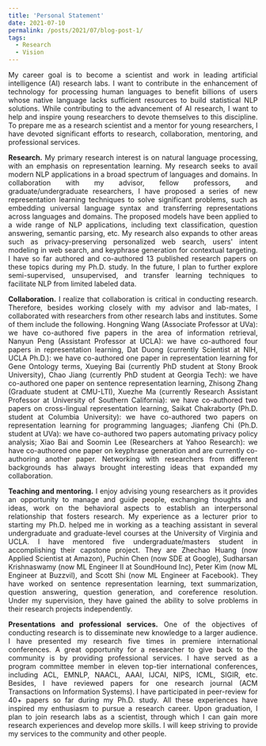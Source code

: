 ```yaml
---
title: 'Personal Statement'
date: 2021-07-10
permalink: /posts/2021/07/blog-post-1/
tags:
  - Research
  - Vision
---
```


<p align="justify">
My career goal is to become a scientist and work in leading artificial intelligence (AI) research labs. I want to contribute in the enhancement of technology for processing human languages to benefit billions of users whose native language lacks sufficient resources to build statistical NLP solutions. While contributing to the advancement of AI research, I want to help and inspire young researchers to devote themselves to this discipline. To prepare me as a research scientist and a mentor for young researchers, I have devoted significant efforts to research, collaboration, mentoring, and professional services.
</p>

<p align="justify">
<b>Research.</b> My primary research interest is on natural language processing, with an emphasis on representation learning. My research seeks to avail modern NLP applications in a broad spectrum of languages and domains. In collaboration with my advisor, fellow professors, and graduate/undergraduate researchers, I have proposed a series of new representation learning techniques to solve significant problems, such as embedding universal language syntax and transferring representations across languages and domains. The proposed models have been applied to a wide range of NLP applications, including text classification, question answering, semantic parsing, etc. My research also expands to other areas such as privacy-preserving personalized web search, users' intent modeling in web search, and keyphrase generation for contextual targeting. I have so far authored and co-authored 13 published research papers on these topics during my Ph.D. study. In the future, I plan to further explore semi-supervised, unsupervised, and transfer learning techniques to facilitate NLP from limited labeled data.
</p>

<p align="justify">
<b>Collaboration.</b> I realize that collaboration is critical in conducting research. Therefore, besides working closely with my advisor and lab-mates, I collaborated with researchers from other research labs and institutes. Some of them include the following. Hongning Wang (Associate Professor at UVa): we have co-authored five papers in the area of information retrieval, Nanyun Peng (Assistant Professor at UCLA): we have co-authored four papers in representation learning, Dat Duong (currently Scientist at NIH, UCLA Ph.D.): we have co-authored one paper in representation learning for Gene Ontology terms, Xueying Bai (currently PhD student at Stony Brook University), Chao Jiang (currently PhD student at Georgia Tech): we have co-authored one paper on sentence representation learning, Zhisong Zhang (Graduate student at CMU-LTI), Xuezhe Ma (currently Research Assistant Professor at University of Southern California): we have co-authored two papers on cross-lingual representation learning, Saikat Chakraborty (Ph.D. student at Columbia University): we have co-authored two papers on representation learning for programming languages; Jianfeng Chi (Ph.D. student at UVa): we have co-authored two papers automating privacy policy analysis; Xiao Bai and Soomin Lee (Researchers at Yahoo Research): we have co-authored one paper on keyphrase generation and are currently co-authoring another paper. Networking with researchers from different backgrounds has always brought interesting ideas that expanded my collaboration.
</p>

<p align="justify">
<b>Teaching and mentoring.</b>
I enjoy advising young researchers as it provides an opportunity to manage and guide people, exchanging thoughts and ideas, work on the behavioral aspects to establish an interpersonal relationship that fosters research. My experience as a lecturer prior to starting my Ph.D. helped me in working as a teaching assistant in several undergraduate and graduate-level courses at the University of Virginia and UCLA. I have mentored five undergraduate/masters student in accomplishing their capstone project. They are Zhechao Huang (now Applied Scientist at Amazon), Puchin Chen (now SDE at Google), Sudharsan Krishnaswamy (now ML Engineer II at SoundHound Inc), Peter Kim (now ML Engineer at Buzzvil), and Scott Shi (now ML Engineer at Facebook). They have worked on sentence representation learning, text summarization, question answering, question generation, and coreference resolution. Under my supervision, they have gained the ability to solve problems in their research projects independently.
</p>

<p align="justify">
<b>Presentations and professional services.</b> One of the objectives of conducting research is to disseminate new knowledge to a larger audience. I have presented my research five times in premiere international conferences. A great opportunity for a researcher to give back to the community is by providing professional services. I have served as a program committee member in eleven top-tier international conferences, including ACL, EMNLP, NAACL, AAAI, IJCAI, NIPS, ICML, SIGIR, etc. Besides, I have reviewed papers for one research journal (ACM Transactions on Information Systems). I have participated in peer-review for 40+ papers so far during my Ph.D. study. All these experiences have inspired my enthusiasm to pursue a research career. Upon graduation, I plan to join research labs as a scientist, through which I can gain more research experiences and develop more skills. I will keep striving to provide my services to the community and other people. 
</p>
